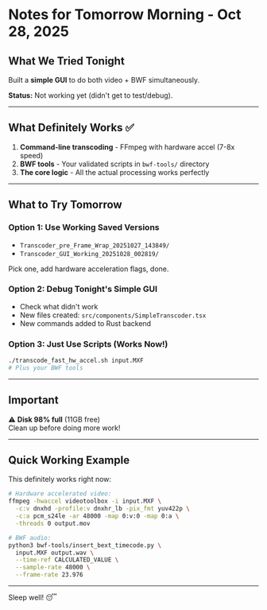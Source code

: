 # Notes for Tomorrow Morning - Oct 28, 2025

## What We Tried Tonight

Built a **simple GUI** to do both video + BWF simultaneously.

**Status:** Not working yet (didn't get to test/debug).

---

## What Definitely Works ✅

1. **Command-line transcoding** - FFmpeg with hardware accel (7-8x speed)
2. **BWF tools** - Your validated scripts in `bwf-tools/` directory
3. **The core logic** - All the actual processing works perfectly

---

## What to Try Tomorrow

### Option 1: Use Working Saved Versions
- `Transcoder_pre_Frame_Wrap_20251027_143849/` 
- `Transcoder_GUI_Working_20251028_002819/`

Pick one, add hardware acceleration flags, done.

### Option 2: Debug Tonight's Simple GUI
- Check what didn't work
- New files created: `src/components/SimpleTranscoder.tsx`
- New commands added to Rust backend

### Option 3: Just Use Scripts (Works Now!)
```bash
./transcode_fast_hw_accel.sh input.MXF
# Plus your BWF tools
```

---

## Important

⚠️ **Disk 98% full** (11GB free)  
Clean up before doing more work!

---

## Quick Working Example

This definitely works right now:
```bash
# Hardware accelerated video:
ffmpeg -hwaccel videotoolbox -i input.MXF \
  -c:v dnxhd -profile:v dnxhr_lb -pix_fmt yuv422p \
  -c:a pcm_s24le -ar 48000 -map 0:v:0 -map 0:a \
  -threads 0 output.mov

# BWF audio:
python3 bwf-tools/insert_bext_timecode.py \
  input.MXF output.wav \
  --time-ref CALCULATED_VALUE \
  --sample-rate 48000 \
  --frame-rate 23.976
```

---

Sleep well! 😴

